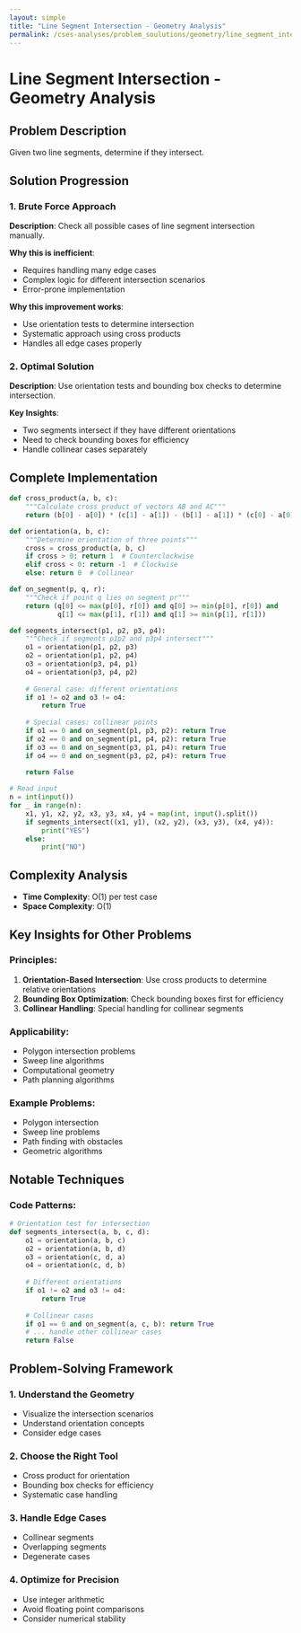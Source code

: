 ```yaml
---
layout: simple
title: "Line Segment Intersection - Geometry Analysis"
permalink: /cses-analyses/problem_soulutions/geometry/line_segment_intersection_analysis
---
```



# Line Segment Intersection - Geometry Analysis

## Problem Description
Given two line segments, determine if they intersect.

## Solution Progression

### 1. **Brute Force Approach**
**Description**: Check all possible cases of line segment intersection manually.

**Why this is inefficient**: 
- Requires handling many edge cases
- Complex logic for different intersection scenarios
- Error-prone implementation

**Why this improvement works**:
- Use orientation tests to determine intersection
- Systematic approach using cross products
- Handles all edge cases properly

### 2. **Optimal Solution**
**Description**: Use orientation tests and bounding box checks to determine intersection.

**Key Insights**:
- Two segments intersect if they have different orientations
- Need to check bounding boxes for efficiency
- Handle collinear cases separately

## Complete Implementation

```python
def cross_product(a, b, c):
    """Calculate cross product of vectors AB and AC"""
    return (b[0] - a[0]) * (c[1] - a[1]) - (b[1] - a[1]) * (c[0] - a[0])

def orientation(a, b, c):
    """Determine orientation of three points"""
    cross = cross_product(a, b, c)
    if cross > 0: return 1  # Counterclockwise
    elif cross < 0: return -1  # Clockwise
    else: return 0  # Collinear

def on_segment(p, q, r):
    """Check if point q lies on segment pr"""
    return (q[0] <= max(p[0], r[0]) and q[0] >= min(p[0], r[0]) and
            q[1] <= max(p[1], r[1]) and q[1] >= min(p[1], r[1]))

def segments_intersect(p1, p2, p3, p4):
    """Check if segments p1p2 and p3p4 intersect"""
    o1 = orientation(p1, p2, p3)
    o2 = orientation(p1, p2, p4)
    o3 = orientation(p3, p4, p1)
    o4 = orientation(p3, p4, p2)
    
    # General case: different orientations
    if o1 != o2 and o3 != o4:
        return True
    
    # Special cases: collinear points
    if o1 == 0 and on_segment(p1, p3, p2): return True
    if o2 == 0 and on_segment(p1, p4, p2): return True
    if o3 == 0 and on_segment(p3, p1, p4): return True
    if o4 == 0 and on_segment(p3, p2, p4): return True
    
    return False

# Read input
n = int(input())
for _ in range(n):
    x1, y1, x2, y2, x3, y3, x4, y4 = map(int, input().split())
    if segments_intersect((x1, y1), (x2, y2), (x3, y3), (x4, y4)):
        print("YES")
    else:
        print("NO")
```

## Complexity Analysis
- **Time Complexity**: O(1) per test case
- **Space Complexity**: O(1)

## Key Insights for Other Problems

### **Principles**:
1. **Orientation-Based Intersection**: Use cross products to determine relative orientations
2. **Bounding Box Optimization**: Check bounding boxes first for efficiency
3. **Collinear Handling**: Special handling for collinear segments

### **Applicability**:
- Polygon intersection problems
- Sweep line algorithms
- Computational geometry
- Path planning algorithms

### **Example Problems**:
- Polygon intersection
- Sweep line problems
- Path finding with obstacles
- Geometric algorithms

## Notable Techniques

### **Code Patterns**:
```python
# Orientation test for intersection
def segments_intersect(a, b, c, d):
    o1 = orientation(a, b, c)
    o2 = orientation(a, b, d)
    o3 = orientation(c, d, a)
    o4 = orientation(c, d, b)
    
    # Different orientations
    if o1 != o2 and o3 != o4:
        return True
    
    # Collinear cases
    if o1 == 0 and on_segment(a, c, b): return True
    # ... handle other collinear cases
    return False
```

## Problem-Solving Framework

### **1. Understand the Geometry**
- Visualize the intersection scenarios
- Understand orientation concepts
- Consider edge cases

### **2. Choose the Right Tool**
- Cross product for orientation
- Bounding box checks for efficiency
- Systematic case handling

### **3. Handle Edge Cases**
- Collinear segments
- Overlapping segments
- Degenerate cases

### **4. Optimize for Precision**
- Use integer arithmetic
- Avoid floating point comparisons
- Consider numerical stability 